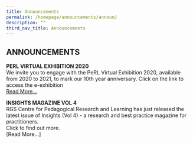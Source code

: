 ```yaml
---
title: Announcements
permalink: /homepage/announcements/announ/
description: ""
third_nav_title: Announcements
---
```

## ANNOUNCEMENTS

**PERL VIRTUAL EXHIBITION 2020**<br>
We invite you to engage with the PeRL Virtual Exhibition 2020, available from 2020 to 2021, to mark our 10th year anniversary. Click on the link to access the e-exhibition<br>
[Read More...](/virtual-exhib-2020/)

**INSIGHTS MAGAZINE VOL 4**<br>
RGS Centre for Pedagogical Research and Learning has just released the latest issue of Insights (Vol 4) - a research and best practice magazine for practitioners.<br>Click to find out more.<br>
[Read More...]